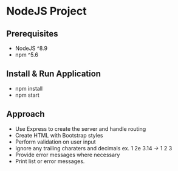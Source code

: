 # NodeJS Project

## Prerequisites

- NodeJS ^8.9
- npm ^5.6

## Install & Run Application
- npm install
- npm start

## Approach
- Use Express to create the server and handle routing
- Create HTML with Bootstrap styles
- Perform validation on user input
- Ignore any trailing charaters and decimals ex. 1 2e 3.14 -> 1 2 3 
- Provide error messages where necessary
- Print list or error messages. 

